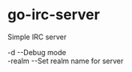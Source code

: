 go-irc-server
=============

Simple IRC server 

-d --Debug mode<br>
-realm --Set realm name for server
